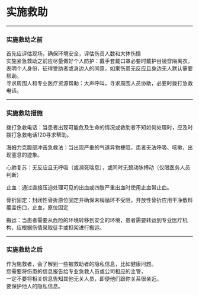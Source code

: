 # 实施救助

---

### 实施救助之前

首先应评估现场，确保环境安全，评估伤员人数和大体伤情  
实施紧急救助之前应尽量做好个人防护：戴手套戴口罩必要时戴护目镜穿隔离衣。  
表明个人身份，征得受助者或身边人的同意，如果伤患无反应且身边无人默认需要帮助。  
寻求周围人和专业医疗资源帮助：大声呼叫，寻求周围人员协助，必要时拨打急救电话。

---

### 实施救助措施

拨打急救电话：当患者出现可能危及生命的情况或救助者不知如何处理时，应及时拨打急救电话120寻求帮助。

海姆力克腹部冲击急救法：当出现严重的气道异物梗阻，患者无法呼吸、咳嗽，出现窒息的迹象。

心肺复苏：无反应且无呼吸（或濒死喘息），或同时无颈动脉搏动（仅限医务人员判断）

止血：通过直接压迫处理可见的出血或四肢严重出血时使用止血带止血。

骨折固定：封闭性骨折原位固定并确保末梢循环不受阻，开放性骨折应用干净敷料覆盖伤口，止血，原位固定

搬运：当患者需要从危险的环境转移到安全的环境，患者需要转运到专业医疗机构，应根据伤情采取徒手或担架进行搬运。

---

### 实施救助之后

作为施救者，会了解到一些被救助者的隐私信息，比如健康问题。  
您需要将伤患的信息报告给专业急救人员或公司相应的主管，  
一定不要将相关信息告知其他无关人员，即便他们跟你关系很亲近。  
要保护他人的隐私信息。

